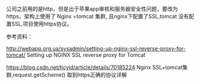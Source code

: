 公司之前用的是http，但是出于苹果app审核和服务器安全性问题，要改为https，架构上使用了 Nginx +tomcat 集群, 且nginx下配置了SSL,tomcat 没有配置SSL,项目使用https协议。

参考资料：

http://webapp.org.ua/sysadmin/setting-up-nginx-ssl-reverse-proxy-for-tomcat/  Setting up NGINX SSL reverse proxy for Tomcat

https://blog.csdn.net/tjcyjd/article/details/70185224  Nginx SSL+tomcat集群,request.getScheme() 取到https正确的协议详解
